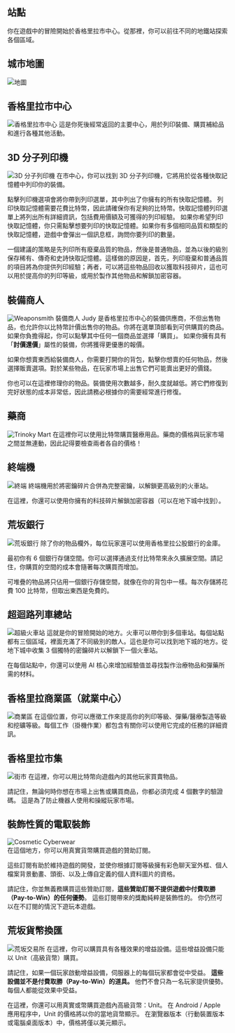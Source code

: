 ## 站點

你在遊戲中的冒險開始於香格里拉市中心。從那裡，你可以前往不同的地鐵站探索各個區域。

## 城市地圖

![地圖](/resources/mobile-tutorial/Map.png)

## 香格里拉市中心

![香格里拉市中心](/resources/mobile-tutorial/Shangri-LaCityCenter.png)
這是你死後經常返回的主要中心，用於列印裝備、購買補給品和進行各種其他活動。

## 3D 分子列印機

![3D 分子列印機](/resources/mobile-tutorial/Molecular3DPrinter.png)
在市中心，你可以找到 3D 分子列印機，它將用於從各種快取記憶體中列印你的裝備。

點擊列印機選項會將你帶到列印選單，其中列出了你擁有的所有快取記憶體。
列印快取記憶體需要花費比特幣，因此請確保你有足夠的比特幣。快取記憶體列印選單上將列出所有詳細資訊，包括費用價額及可獲得的列印經驗。
如果你希望列印快取記憶體，你只需點擊想要列印的快取記憶體。如果你有多個相同品質和類型的快取記憶體，遊戲中會彈出一個訊息框，詢問你要列印的數量。

一個建議的策略是先列印所有廢棄品質的物品，然後是普通物品，並為以後的級別保存稀有、傳奇和史詩快取記憶體。這樣做的原因是，首先，列印廢棄和普通品質的項目將為你提供列印經驗；再者，可以將這些物品回收以獲取科技碎片，這也可以用於提高你的列印等級，或用於製作其他物品和解鎖加密容器。

## 裝備商人

![Weaponsmith](/resources/mobile-tutorial/WeaponSmith.png)
裝備商人 Judy 是香格里拉市中心的裝備供應商，不但出售物品，也允許你以比特幣計價出售你的物品。你將在選單頂部看到可供購買的商品。如果你負擔得起，你可以點擊其中任何一個商品並選擇「購買」。
如果你擁有具有「**討價還價**」屬性的裝備，你將獲得更優惠的報價。

如果你想賣東西給裝備商人，你需要打開你的背包，點擊你想賣的任何物品，然後選擇販賣選項。對於某些物品，在玩家市場上出售它們可能賣出更好的價錢。

你也可以在這裡修理你的物品。裝備使用次數越多，耐久度就越低。將它們修復到完好狀態的成本非常低，因此請務必根據你的需要經常進行修復。

## 藥商

![Trinoky Mart](/resources/mobile-tutorial/TrinokyMart.png)
在這裡你可以使用比特幣購買醫療用品。藥商的價格與玩家市場之間並無連動，因此記得要檢查兩者各自的價格！

## 終端機

![終端](/resources/mobile-tutorial/Terminal.png)
終端機用於將密鑰碎片合併為完整密鑰，以解鎖更高級別的火車站。

在這裡，你還可以使用你擁有的科技碎片解鎖加密容器（可以在地下城中找到）。

## 荒坂銀行

![荒坂銀行](/resources/mobile-tutorial/BankOfArasaka.png)
除了你的物品欄外，每位玩家還可以使用香格里拉公股銀行的金庫。

最初你有 6 個銀行存儲空間。你可以選擇通過支付比特幣來永久擴展空間。請記住，你購買的空間的成本會隨著每次購買而增加。

可堆疊的物品將只佔用一個銀行存儲空間，就像在你的背包中一樣。每次存儲將花費 100 比特幣，但取出東西是免費的。

## 超迴路列車總站

![超級火車站](/resources/mobile-tutorial/HyperTrainCentralStation.png)
這就是你的冒險開始的地方。火車可以帶你到多個車站。每個站點都有三個區域，裡面充滿了不同級別的敵人。這也是你可以找到地下城的地方。從地下城中收集 3 個獨特的密鑰碎片以解鎖下一個火車站。

在每個站點中，你還可以使用 AI 核心來增加經驗值並尋找製作治療物品和彈藥所需的材料。

## 香格里拉商業區（就業中心）

![商業區](/resources/mobile-tutorial/Shangri-LaCommercialArea.png)
在這個位置，你可以應徵工作來提高你的列印等級、彈藥/醫療製造等級和挖礦等級。每個工作（掛機作業）都包含有關你可以使用它完成的任務的詳細資訊。

## 香格里拉市集

![街市](/resources/mobile-tutorial/Shangri-LaMarketStreet.png)
在這裡，你可以用比特幣向遊戲內的其他玩家買賣物品。

請記住，無論何時你想在市場上出售或購買商品，你都必須完成 4 個數字的驗證碼。
這是為了防止機器人使用和操縱玩家市場。

## 裝飾性質的電馭裝飾

![Cosmetic Cyberwear](/resources/mobile-tutorial/CosmeticCyberwear.png)  
在這個地方，你可以用真實貨幣購買遊戲的贊助訂閱。

這些訂閱有助於維持遊戲的開發，並使你根據訂閱等級擁有彩色聊天室外框、個人檔案背景動畫、頭銜、以及上傳自定義的個人資料圖片的資格。

請記住，你並無義務購買這些贊助訂閱，**這些贊助訂閱不提供遊戲中付費取勝（Pay-to-Win）的任何優勢**。
這些訂閱帶來的獎勵純粹是裝飾性的。
你仍然可以在不訂閱的情況下遊玩本遊戲。

## 荒坂貨幣換匯

![荒坂交易所](/resources/mobile-tutorial/ArasakaUnitExchange.png)
在這裡，你可以購買具有各種效果的增益設備。這些增益設備只能以 Unit（高級貨幣）購買。

請記住，如果一個玩家啟動增益設備，伺服器上的每個玩家都會從中受益。
**這些設備並不是付費取勝（Pay-to-Win）的道具。**
他們不會只為一名玩家提供優勢。每個人都能從效果中受益。

在這裡，你還可以用真實或幣購買遊戲內高級貨幣：Unit。
在 Android / Apple 應用程序中，Unit 的價格將以你的當地貨幣顯示。
在瀏覽器版本（行動裝置版本或電腦桌面版本）中，價格將僅以美元顯示。
